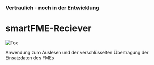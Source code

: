 ### Vertraulich - noch in der Entwicklung
# smartFME-Reciever

![Tox](https://github.com/Danmyrer/smartFME-Reciever/actions/workflows/test.yml/badge.svg)

Anwendung zum Auslesen und der verschlüsselten Übertragung der Einsatzdaten des FMEs
